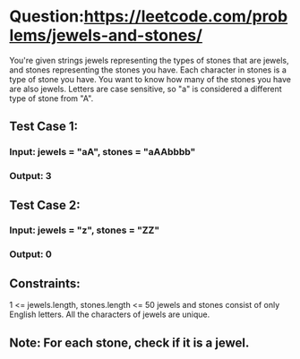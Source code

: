 # Question:https://leetcode.com/problems/jewels-and-stones/

You're given strings jewels representing the types of stones that are jewels, and stones representing the stones you have.
Each character in stones is a type of stone you have. 
You want to know how many of the stones you have are also jewels.
Letters are case sensitive, so "a" is considered a different type of stone from "A".

## Test Case 1:
### Input: jewels = "aA", stones = "aAAbbbb"
### Output: 3

## Test Case 2:
### Input: jewels = "z", stones = "ZZ"
### Output: 0

## Constraints:
1 <= jewels.length, stones.length <= 50
jewels and stones consist of only English letters.
All the characters of jewels are unique.

## Note: For each stone, check if it is a jewel.
